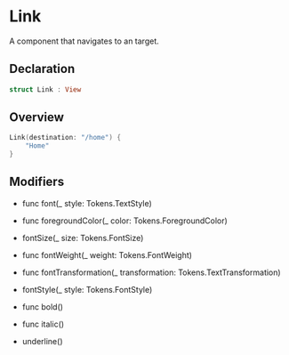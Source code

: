 # Link

A component that navigates to an target.

## Declaration

```swift
struct Link : View
```

## Overview

```swift
Link(destination: "/home") {
    "Home"
}
```

## Modifiers

- func font(_ style: Tokens.TextStyle)

- func foregroundColor(_ color: Tokens.ForegroundColor)

- fontSize(_ size: Tokens.FontSize)

- func fontWeight(_ weight: Tokens.FontWeight)

- func fontTransformation(_ transformation: Tokens.TextTransformation)

- fontStyle(_ style: Tokens.FontStyle)

- func bold()

- func italic()

- underline()
